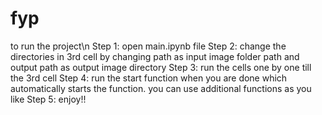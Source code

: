 # fyp
to run the project\n
Step 1: open main.ipynb file
Step 2: change the directories in 3rd cell by changing path as input image folder path and output path as output image directory
Step 3: run the cells one by one till the 3rd cell 
Step 4: run the start function when you are done which automatically starts the function. you can use additional functions as you like
Step 5: enjoy!!
